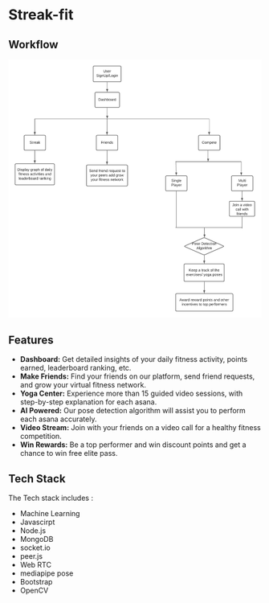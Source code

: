 # Streak-fit

## Workflow
![](public/assets/img/features/Workflow.png)


## Features

- **Dashboard:** Get detailed insights of your daily fitness activity, points earned, leaderboard ranking, etc. 
- **Make Friends:** Find your friends on our platform, send friend requests, and grow your virtual fitness network.
- **Yoga Center:** Experience more than 15 guided video sessions, with step-by-step explanation for each asana.
- **AI Powered:** Our pose detection algorithm will assist you to perform each asana accurately.
- **Video Stream:** Join with your friends on a video call for a healthy fitness competition.
- **Win Rewards:** Be a top performer and win discount points and get a chance to win free elite pass.


## Tech Stack

The Tech stack includes : 
- Machine Learning
- Javascirpt
- Node.js
- MongoDB
- socket.io
- peer.js
- Web RTC
- mediapipe pose
- Bootstrap
- OpenCV
